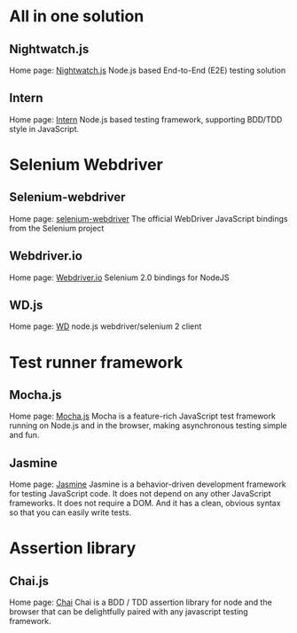 # All in one solution
## Nightwatch.js
Home page: [Nightwatch.js](http://nightwatchjs.org/)
Node.js based End-to-End (E2E) testing solution

## Intern
Home page: [Intern](https://theintern.github.io/)
Node.js based testing framework, supporting BDD/TDD style in JavaScript.

# Selenium Webdriver

## Selenium-webdriver
Home page: [selenium-webdriver](https://www.npmjs.com/package/selenium-webdriver)
The official WebDriver JavaScript bindings from the Selenium project

## Webdriver.io
Home page: [Webdriver.io](http://webdriver.io/)
Selenium 2.0 bindings for NodeJS

## WD.js
Home page: [WD](http://admc.io/wd/)
node.js webdriver/selenium 2 client

# Test runner framework

## Mocha.js
Home page: [Mocha.js](http://mochajs.org/)
Mocha is a feature-rich JavaScript test framework running on Node.js and in the browser, making asynchronous testing simple and fun.

## Jasmine
Home page: [Jasmine](https://jasmine.github.io/)
Jasmine is a behavior-driven development framework for testing JavaScript code. It does not depend on any other JavaScript frameworks. It does not require a DOM. And it has a clean, obvious syntax so that you can easily write tests. 

# Assertion library

## Chai.js
Home page: [Chai](http://chaijs.com/)
Chai is a BDD / TDD assertion library for node and the browser that can be delightfully paired with any javascript testing framework.

